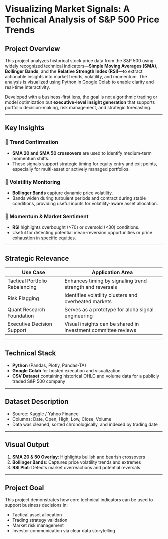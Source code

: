 # Visualizing Market Signals: A Technical Analysis of S&P 500 Price Trends

##  Project Overview

This project analyzes historical stock price data from the S&P 500 using widely recognized technical indicators—**Simple Moving Averages (SMA)**, **Bollinger Bands**, and the **Relative Strength Index (RSI)**—to extract actionable insights into market trends, volatility, and momentum. The analysis is visualized using Python in Google Colab to enable clarity and real-time interactivity.

Developed with a business-first lens, the goal is not algorithmic trading or model optimization but **executive-level insight generation** that supports portfolio decision-making, risk management, and strategic forecasting.

---

##  Key Insights

### 🔹 Trend Confirmation
- **SMA 20 and SMA 50 crossovers** are used to identify medium-term momentum shifts.
- These signals support strategic timing for equity entry and exit points, especially for multi-asset or actively managed portfolios.

### 🔹 Volatility Monitoring
- **Bollinger Bands** capture dynamic price volatility.
- Bands widen during turbulent periods and contract during stable conditions, providing useful inputs for volatility-aware asset allocation.

### 🔹 Momentum & Market Sentiment
- **RSI** highlights overbought (>70) or oversold (<30) conditions.
- Useful for detecting potential mean-reversion opportunities or price exhaustion in specific equities.

---

##  Strategic Relevance

| Use Case                     | Application Area                          |
|-----------------------------|-------------------------------------------|
| Tactical Portfolio Rebalancing | Enhances timing by signaling trend strength and reversals |
| Risk Flagging                | Identifies volatility clusters and overheated markets      |
| Quant Research Foundation    | Serves as a prototype for alpha signal engineering         |
| Executive Decision Support   | Visual insights can be shared in investment committee reviews |

---

##  Technical Stack

- **Python** (Pandas, Plotly, Pandas-TA)
- **Google Colab** for hosted execution and visualization
- **CSV Dataset** containing historical OHLC and volume data for a publicly traded S&P 500 company

---

##  Dataset Description

- Source: Kaggle / Yahoo Finance
- Columns: Date, Open, High, Low, Close, Volume
- Data was cleaned, sorted chronologically, and indexed by trading date

---

##  Visual Output

1. **SMA 20 & 50 Overlay**: Highlights bullish and bearish crossovers
2. **Bollinger Bands**: Captures price volatility trends and extremes
3. **RSI Plot**: Detects market overreactions and potential reversals

---

##  Project Goal

This project demonstrates how core technical indicators can be used to support business decisions in:
- Tactical asset allocation
- Trading strategy validation
- Market risk management
- Investor communication via clear data storytelling

